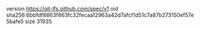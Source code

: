 version https://git-lfs.github.com/spec/v1
oid sha256:6bbfdf8863f863fc32fecaa12963a42d7afcf1d51c7a87b273150ef57e5bafe5
size 31935
